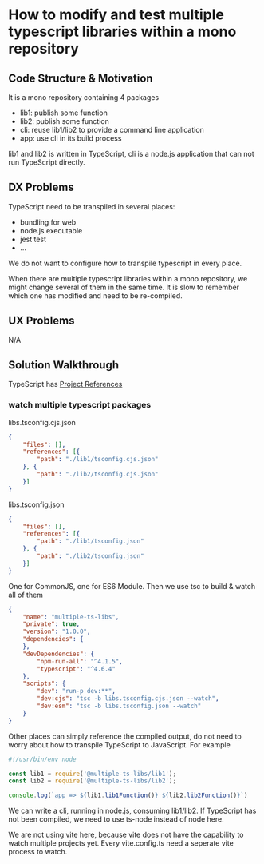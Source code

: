 # How to modify and test multiple typescript libraries within a mono repository

## Code Structure & Motivation

It is a mono repository containing 4 packages

* lib1: publish some function
* lib2: publish some function
* cli: reuse lib1/lib2 to provide a command line application
* app: use cli in its build process

lib1 and lib2 is written in TypeScript, cli is a node.js application that can not run TypeScript directly.

## DX Problems

TypeScript need to be transpiled in several places:

* bundling for web
* node.js executable
* jest test
* ...

We do not want to configure how to transpile typescript in every place.

When there are multiple typescript libraries within a mono repository, we might change several of them in the same time. It is slow to remember which one has modified and need to be re-compiled.

## UX Problems

N/A

## Solution Walkthrough

TypeScript has [Project References](https://www.typescriptlang.org/docs/handbook/project-references.html) 

### watch multiple typescript packages

libs.tsconfig.cjs.json

```json
{
    "files": [],
    "references": [{
        "path": "./lib1/tsconfig.cjs.json"
    }, {
        "path": "./lib2/tsconfig.cjs.json"
    }]
}
```

libs.tsconfig.json

```json
{
    "files": [],
    "references": [{
        "path": "./lib1/tsconfig.json"
    }, {
        "path": "./lib2/tsconfig.json"
    }]
}
```

One for CommonJS, one for ES6 Module. Then we use tsc to build & watch all of them

```json
{
    "name": "multiple-ts-libs",
    "private": true,
    "version": "1.0.0",
    "dependencies": {
    },
    "devDependencies": {
        "npm-run-all": "^4.1.5",
        "typescript": "^4.6.4"
    },
    "scripts": {
        "dev": "run-p dev:**",
        "dev:cjs": "tsc -b libs.tsconfig.cjs.json --watch",
        "dev:esm": "tsc -b libs.tsconfig.json --watch"
    }
}
```

Other places can simply reference the compiled output, do not need to worry about how to transpile TypeScript to JavaScript. For example

```js
#!/usr/bin/env node

const lib1 = require('@multiple-ts-libs/lib1');
const lib2 = require('@multiple-ts-libs/lib2');

console.log(`app => ${lib1.lib1Function()} ${lib2.lib2Function()}`)
```

We can write a cli, running in node.js, consuming lib1/lib2. If TypeScript has not been compiled, we need to use ts-node instead of node here.

We are not using vite here, because vite does not have the capability to watch multiple projects yet. Every vite.config.ts need a seperate vite process to watch.